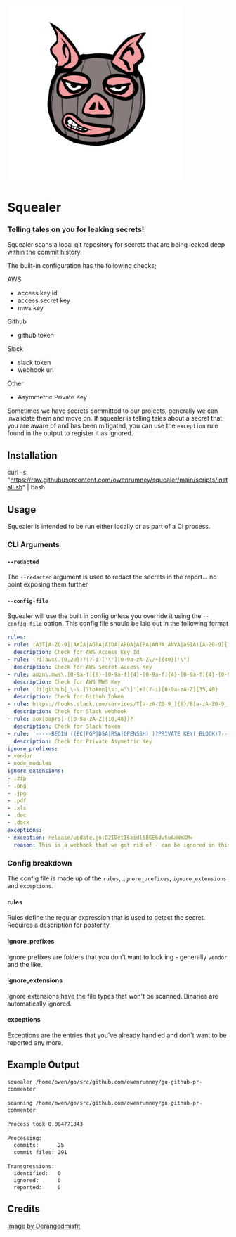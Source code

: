 ![Sqealer](squealer.png)

# Squealer

### Telling tales on you for leaking secrets!

Squealer scans a local git repository for secrets that are being leaked deep within the commit history. 

The built-in configuration has the following checks;

AWS
- access key id
- access secret key
- mws key

Github
- github token

Slack
- slack token
- webhook url

Other
- Asymmetric Private Key

Sometimes we have secrets committed to our projects, generally we can invalidate them and move on. If squealer is telling tales about a secret that you are aware of and has been mitigated, you can use the `exception` rule found in the output to register it as ignored.

## Installation

curl -s "https://raw.githubusercontent.com/owenrumney/squealer/main/scripts/install.sh" | bash


## Usage

Squealer is intended to be run either locally or as part of a CI process. 

### CLI Arguments

#### `--redacted`

The `--redacted` argument is used to redact the secrets in the report... no point exposing them further 

#### `--config-file`

Squealer will use the built in config unless you override it using the `--config-file` option. This config file should be laid out in the following format

```yaml
rules:
- rule: (A3T[A-Z0-9]|AKIA|AGPA|AIDA|AROA|AIPA|ANPA|ANVA|ASIA)[A-Z0-9]{16}
  description: Check for AWS Access Key Id
- rule: (?i)aws(.{0,20})?(?-i)['\"][0-9a-zA-Z\/+]{40}['\"]
  description: Check for AWS Secret Access Key
- rule: amzn\.mws\.[0-9a-f]{8}-[0-9a-f]{4}-[0-9a-f]{4}-[0-9a-f]{4}-[0-9a-f]{12}
  description: Check for AWS MWS Key
- rule: (?i)github[_\-\.]?token[\s:,="\]']+?(?-i)[0-9a-zA-Z]{35,40}
  description: Check for Github Token 
- rule: https://hooks.slack.com/services/T[a-zA-Z0-9_]{8}/B[a-zA-Z0-9_]{8}/[a-zA-Z0-9_]{24}
  description: Check for Slack webhook
- rule: xox[baprs]-([0-9a-zA-Z]{10,48})?
  description: Check for Slack token
- rule: '-----BEGIN ((EC|PGP|DSA|RSA|OPENSSH) )?PRIVATE KEY( BLOCK)?-----'
  description: Check for Private Asymetric Key
ignore_prefixes:
- vendor
- node_modules
ignore_extensions:
- .zip
- .png
- .jpg
- .pdf
- .xls
- .doc
- .docx
exceptions:
- exception: release/update.go:D2IDetI6aidl58GE6dv5uAaWmXM=
  reason: This is a webhook that we got rid of - can be ignored in this file
```

### Config breakdown

The config file is made up of the `rules`, `ignore_prefixes`, `ignore_extensions` and `exceptions`. 

#### rules

Rules define the regular expression that is used to detect the secret. Requires a description for posterity.

#### ignore_prefixes

Ignore prefixes are folders that you don't want to look ing - generally `vendor` and the like.

#### ignore_extensions

Ignore extensions have the file types that won't be scanned. Binaries are automatically ignored.

#### exceptions

Exceptions are the entries that you've already handled and don't want to be reported any more.

## Example Output

```shell
squealer /home/owen/go/src/github.com/owenrumney/go-github-pr-commenter     
                            
scanning /home/owen/go/src/github.com/owenrumney/go-github-pr-commenter

Process took 0.084771843

Processing:
  commits:      25
  commit files: 291

Transgressions:
  identified:   0
  ignored:      0
  reported:     0

```

## Credits

[Image by Derangedmisfit](https://derangedmisfit.newgrounds.com/)